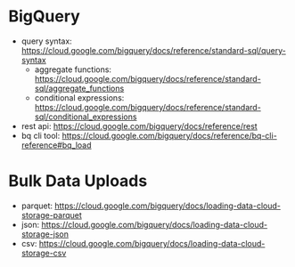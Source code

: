 # BigQuery

- query syntax: https://cloud.google.com/bigquery/docs/reference/standard-sql/query-syntax
   - aggregate functions: https://cloud.google.com/bigquery/docs/reference/standard-sql/aggregate_functions
   - conditional expressions: https://cloud.google.com/bigquery/docs/reference/standard-sql/conditional_expressions
- rest api: https://cloud.google.com/bigquery/docs/reference/rest
- bq cli tool: https://cloud.google.com/bigquery/docs/reference/bq-cli-reference#bq_load

# Bulk Data Uploads

- parquet: https://cloud.google.com/bigquery/docs/loading-data-cloud-storage-parquet
- json: https://cloud.google.com/bigquery/docs/loading-data-cloud-storage-json
- csv: https://cloud.google.com/bigquery/docs/loading-data-cloud-storage-csv